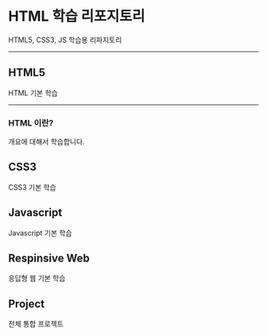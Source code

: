 # HTML 학습 리포지토리
HTML5, CSS3, JS 학습용 리파지토리

-----------

## HTML5 
HTML 기본 학습

-------------

### HTML 이란?
개요에 대해서 학습합니다.

## CSS3
CSS3 기본 학습 

## Javascript
Javascript 기본 학습 

## Respinsive Web
응답형 웹 기본 학습 

## Project
전체 통합 프로젝트 

